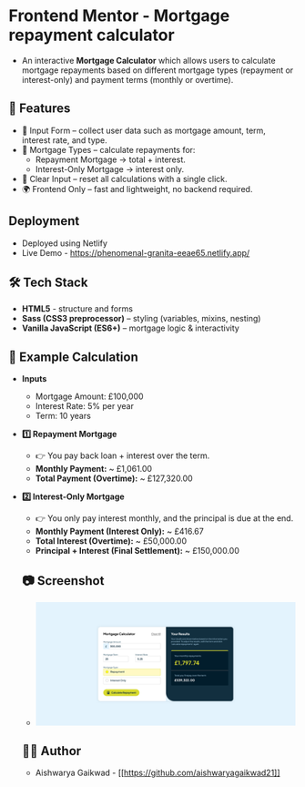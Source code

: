 # Frontend Mentor - Mortgage repayment calculator
- An interactive **Mortgage Calculator** which allows users to calculate mortgage repayments based on different mortgage types (repayment or interest-only) and payment terms (monthly or overtime).

## 🚀 Features
- 📝 Input Form – collect user data such as mortgage amount, term, interest rate, and type.
- 🏦 Mortgage Types – calculate repayments for:
  - Repayment Mortgage → total + interest.
  - Interest-Only Mortgage → interest only.
- 🔄 Clear Input – reset all calculations with a single click.
- 🌍 Frontend Only – fast and lightweight, no backend required.

## Deployment
- Deployed using Netlify
- Live Demo - https://phenomenal-granita-eeae65.netlify.app/

## 🛠️ Tech Stack
- **HTML5** - structure and forms
- **Sass (CSS3 preprocessor)** – styling (variables, mixins, nesting)
- **Vanilla JavaScript (ES6+)** – mortgage logic & interactivity

## 🧮 Example Calculation
- **Inputs**
  - Mortgage Amount: £100,000
  - Interest Rate: 5% per year
  - Term: 10 years
- **1️⃣ Repayment Mortgage**
  - 👉 You pay back loan + interest over the term.
  - **Monthly Payment:** ~ £1,061.00
  - **Total Payment (Overtime):** ~ £127,320.00
- **2️⃣ Interest-Only Mortgage**
  - 👉 You only pay interest monthly, and the principal is due at the end.
  - **Monthly Payment (Interest Only):** ~ £416.67
  - **Total Interest (Overtime):** ~ £50,000.00
  - **Principal + Interest (Final Settlement):** ~ £150,000.00

  ## 📷 Screenshot
  - ![App Screenshot](./screenshot.png)

  ## 👩‍💻 Author
  - Aishwarya Gaikwad - [[https://github.com/aishwaryagaikwad21]]